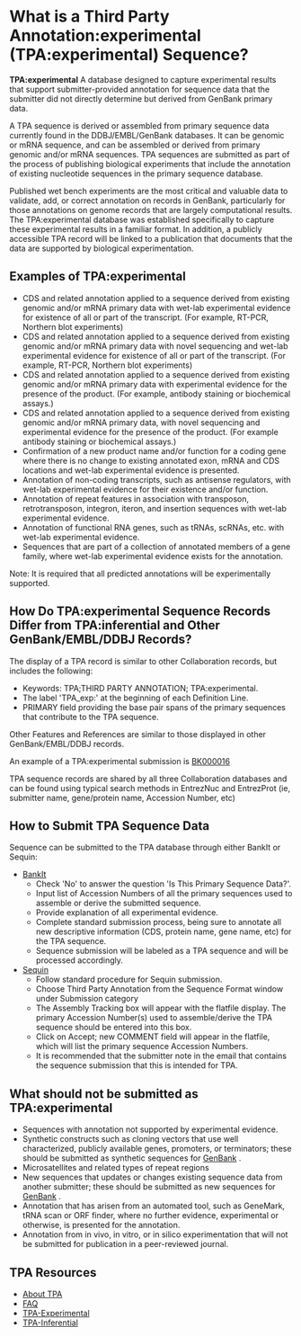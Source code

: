# What is a Third Party Annotation:experimental (TPA:experimental) Sequence?

**TPA:experimental** A database designed to capture experimental results that support submitter-provided annotation for sequence data that the submitter did not directly determine but derived from GenBank primary data.

A TPA sequence is derived or assembled from primary sequence data currently found in the DDBJ/EMBL/GenBank databases. It can be genomic or mRNA sequence, and can be assembled or derived from primary genomic and/or mRNA sequences. TPA sequences are submitted as part of the process of publishing biological experiments that include the annotation of existing nucleotide sequences in the primary sequence database.

Published wet bench experiments are the most critical and valuable data to validate, add, or correct annotation on records in GenBank, particularly for those annotations on genome records that are largely computational results. The TPA:experimental database was established specifically to capture these experimental results in a familiar format. In addition, a publicly accessible TPA record will be linked to a publication that documents that the data are supported by biological experimentation.

## Examples of TPA:experimental

*   CDS and related annotation applied to a sequence derived from existing genomic and/or mRNA primary data with wet-lab experimental evidence for existence of all or part of the transcript. (For example, RT-PCR, Northern blot experiments)
*   CDS and related annotation applied to a sequence derived from existing genomic and/or mRNA primary data with novel sequencing and wet-lab experimental evidence for existence of all or part of the transcript. (For example, RT-PCR, Northern blot experiments)
*   CDS and related annotation applied to a sequence derived from existing genomic and/or mRNA primary data with experimental evidence for the presence of the product. (For example, antibody staining or biochemical assays.)
*   CDS and related annotation applied to a sequence derived from existing genomic and/or mRNA primary data, with novel sequencing and experimental evidence for the presence of the product. (For example antibody staining or biochemical assays.)
*   Confirmation of a new product name and/or function for a coding gene where there is no change to existing annotated exon, mRNA and CDS locations and wet-lab experimental evidence is presented.
*   Annotation of non-coding transcripts, such as antisense regulators, with wet-lab experimental evidence for their existence and/or function.
*   Annotation of repeat features in association with transposon, retrotransposon, integron, iteron, and insertion sequences with wet-lab experimental evidence.
*   Annotation of functional RNA genes, such as tRNAs, scRNAs, etc. with wet-lab experimental evidence.
*   Sequences that are part of a collection of annotated members of a gene family, where wet-lab experimental evidence exists for the annotation.

Note: It is required that all predicted annotations will be experimentally supported.

## How Do TPA:experimental Sequence Records Differ from TPA:inferential and Other GenBank/EMBL/DDBJ Records?

The display of a TPA record is similar to other Collaboration records, but includes the following:

*   Keywords: TPA;THIRD PARTY ANNOTATION; TPA:experimental.
*   The label 'TPA_exp:' at the beginning of each Definition Line.
*   PRIMARY field providing the base pair spans of the primary sequences that contribute to the TPA sequence.

Other Features and References are similar to those displayed in other GenBank/EMBL/DDBJ records.

An example of a TPA:experimental submission is [BK000016](http://www.ncbi.nlm.nih.gov/sites/entrez?cmd=Retrieve&db=nucleotide&dopt=GenBank&list_uids=20043254)

TPA sequence records are shared by all three Collaboration databases and can be found using typical search methods in EntrezNuc and EntrezProt (ie, submitter name, gene/protein name, Accession Number, etc)

## How to Submit TPA Sequence Data

Sequence can be submitted to the TPA database through either BankIt or Sequin:

*   [BankIt](http://www.ncbi.nlm.nih.gov/WebSub/?tool=genbank)
    *   Check 'No' to answer the question 'Is This Primary Sequence Data?'.
    *   Input list of Accession Numbers of all the primary sequences used to assemble or derive the submitted sequence.
    *   Provide explanation of all experimental evidence.
    *   Complete standard submission process, being sure to annotate all new descriptive information (CDS, protein name, gene name, etc) for the TPA sequence.
    *   Sequence submission will be labeled as a TPA sequence and will be processed accordingly.
*   [Sequin](http://www.ncbi.nlm.nih.gov/Sequin/)
    *   Follow standard procedure for Sequin submission.
    *   Choose Third Party Annotation from the Sequence Format window under Submission category
    *   The Assembly Tracking box will appear with the flatfile display. The primary Accession Number(s) used to assemble/derive the TPA sequence should be entered into this box.
    *   Click on Accept; new COMMENT field will appear in the flatfile, which will list the primary sequence Accession Numbers.
    *   It is recommended that the submitter note in the email that contains the sequence submission that this is intended for TPA.

## What should not be submitted as TPA:experimental

*   Sequences with annotation not supported by experimental evidence.
*   Synthetic constructs such as cloning vectors that use well characterized, publicly available genes, promoters, or terminators; these should be submitted as synthetic sequences for [GenBank](/Genbank/submit) .
*   Microsatellites and related types of repeat regions
*   New sequences that updates or changes existing sequence data from another submitter; these should be submitted as new sequences for [GenBank](/Genbank/submit) .
*   Annotation that has arisen from an automated tool, such as GeneMark, tRNA scan or ORF finder, where no further evidence, experimental or otherwise, is presented for the annotation.
*   Annotation from in vivo, in vitro, or in silico experimentation that will not be submitted for publication in a peer-reviewed journal.





<div id="shared-content-1" nid="1308">

<div class="rightnav">

## TPA Resources

*   [About TPA](/~/TPA)
*   [FAQ](/~/tpafaq)
*   [TPA-Experimental](/~/TPA-Exp)
*   [TPA-Inferential](/~/TPA-Inf)



